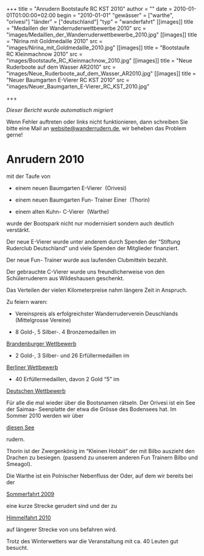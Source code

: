 +++
title = "Anrudern Bootstaufe RC KST 2010"
author = ""
date = 2010-01-01T01:00:00+02:00
begin = "2010-01-01"
"gewässer" = ["warthe", "orivesi"]
"länder" = ["deutschland"]
"typ" = "wanderfahrt"
[[images]]
title = "Medaillen der Wanderruderwettbewerbe 2010"
src = "images/Medaillen_der_Wanderruderwettbewerbe_2010.jpg"
[[images]]
title = "Nirina mit Goldmedaille 2010"
src = "images/Nirina_mit_Goldmedaille_2010.jpg"
[[images]]
title = "Bootstaufe RC Kleinmachnow 2010"
src = "images/Bootstaufe_RC_Kleinmachnow_2010.jpg"
[[images]]
title = "Neue Ruderboote auf dem Wasser AR2010"
src = "images/Neue_Ruderboote_auf_dem_Wasser_AR2010.jpg"
[[images]]
title = "Neuer Baumgarten E-Vierer RC KST 2010"
src = "images/Neuer_Baumgarten_E-Vierer_RC_KST_2010.jpg"

+++


*Dieser Bericht wurde automatisch migriert*

Wenn Fehler auftreten oder links nicht funktionieren, dann schreiben Sie bitte eine Mail an website@wanderrudern.de, wir beheben das Problem gerne!



# Anrudern 2010


mit der Taufe von

- einem neuen Baumgarten E-Vierer  (Orivesi)

- einem neuen Baumgarten Fun- Trainer Einer  (Thorin)

- einem alten Kuhn- C-Vierer  (Warthe)

wurde der Bootspark nicht nur modernisiert sondern auch deutlich verstärkt.

Der neue E-Vierer wurde unter anderem durch Spenden der “Stiftung Ruderclub Deutschland” und viele Spenden der Mitglieder finanziert.

Der neue Fun- Trainer wurde aus laufenden Clubmitteln bezahlt.

Der gebrauchte C-Vierer wurde uns freundlicherweise von den Schülerruderern aus Wildeshausen geschenkt.

Das Verteilen der vielen Kilometerpreise nahm längere Zeit in Anspruch.

Zu feiern waren:

- Vereinspreis als erfolgreichster Wanderruderverein Deuschlands (Mittelgrosse Vereine)

- 8 Gold-, 5 Silber-. 4 Bronzemedaillen im

[Brandenburger Wettbewerb](/berichte/2010/brandenburger_wettbewerb_2009)

- 2 Gold-, 3 Silber- und 26 Erfüllermedaillen im

[Berliner Wettbewerb](/berichte/2010/sommerwettbewerb_2009)

- 40 Erfüllermedaillen, davon 2 Gold “5” im

[Deutschen Wettbewerb](/berichte/2010/deutscher_wettbewerb_2009)

Für alle die mal wieder über die Bootsnamen rätseln. Der Orivesi ist ein See der Saimaa- Seenplatte der etwa die Grösse des Bodensees hat. Im Sommer 2010 werden wir über

[diesen See](/berichte/2010/saimaa_2010)

rudern.

Thorin ist der Zwergenkönig im “Kleinen Hobbit” der mit Bilbo auszieht den Drachen zu besiegen. (passend zu unserem anderen Fun Trainern Bilbo und Smeagol).

Die Warthe ist ein Polnischer Nebenfluss der Oder, auf dem wir bereits bei der

[Sommerfahrt 2009](/berichte/2019/masuren_berlin_09)

eine kurze Strecke gerudert sind und der zu

[Himmelfahrt 2010](/berichte/2010/warthe_2010)

auf längerer Strecke von uns befahren wird.

Trotz des Winterwetters war die Veranstaltung mit ca. 40 Leuten gut besucht.
